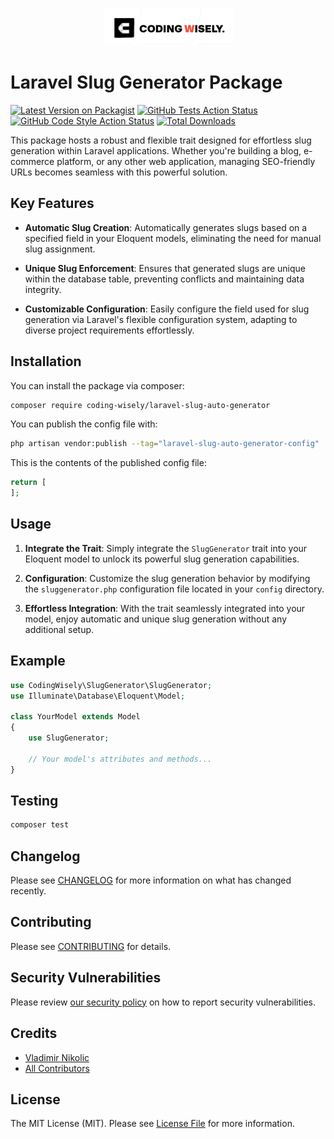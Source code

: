 <p align="center"><a href="https://codingwisely.com" target="_blank"><img src="img.png" alt="Laravel Logo"></a></p>

# Laravel Slug Generator Package

[![Latest Version on Packagist](https://img.shields.io/packagist/v/coding-wisely/laravel-slug-auto-generator.svg?style=flat-square)](https://packagist.org/packages/coding-wisely/laravel-slug-auto-generator)
[![GitHub Tests Action Status](https://img.shields.io/github/actions/workflow/status/coding-wisely/laravel-slug-auto-generator/run-tests.yml?branch=main&label=tests&style=flat-square)](https://github.com/coding-wisely/laravel-slug-auto-generator/actions?query=workflow%3Arun-tests+branch%3Amain)
[![GitHub Code Style Action Status](https://img.shields.io/github/actions/workflow/status/coding-wisely/laravel-slug-auto-generator/fix-php-code-style-issues.yml?branch=main&label=code%20style&style=flat-square)](https://github.com/coding-wisely/laravel-slug-auto-generator/actions?query=workflow%3A"Fix+PHP+code+style+issues"+branch%3Amain)
[![Total Downloads](https://img.shields.io/packagist/dt/coding-wisely/laravel-slug-auto-generator.svg?style=flat-square)](https://packagist.org/packages/coding-wisely/laravel-slug-auto-generator)

This package hosts a robust and flexible trait designed for effortless slug generation within Laravel applications. Whether you're building a blog, e-commerce platform, or any other web application, managing SEO-friendly URLs becomes seamless with this powerful solution.

## Key Features

- **Automatic Slug Creation**: Automatically generates slugs based on a specified field in your Eloquent models, eliminating the need for manual slug assignment.

- **Unique Slug Enforcement**: Ensures that generated slugs are unique within the database table, preventing conflicts and maintaining data integrity.

- **Customizable Configuration**: Easily configure the field used for slug generation via Laravel's flexible configuration system, adapting to diverse project requirements effortlessly.


## Installation

You can install the package via composer:

```bash
composer require coding-wisely/laravel-slug-auto-generator
```


You can publish the config file with:

```bash
php artisan vendor:publish --tag="laravel-slug-auto-generator-config"
```

This is the contents of the published config file:

```php
return [
];
```


## Usage

1. **Integrate the Trait**: Simply integrate the `SlugGenerator` trait into your Eloquent model to unlock its powerful slug generation capabilities.

2. **Configuration**: Customize the slug generation behavior by modifying the `sluggenerator.php` configuration file located in your `config` directory.

3. **Effortless Integration**: With the trait seamlessly integrated into your model, enjoy automatic and unique slug generation without any additional setup.

## Example

```php
use CodingWisely\SlugGenerator\SlugGenerator;
use Illuminate\Database\Eloquent\Model;

class YourModel extends Model
{
    use SlugGenerator;

    // Your model's attributes and methods...
}
```
## Testing

```bash
composer test 
```

## Changelog

Please see [CHANGELOG](CHANGELOG.md) for more information on what has changed recently.

## Contributing

Please see [CONTRIBUTING](CONTRIBUTING.md) for details.

## Security Vulnerabilities

Please review [our security policy](../../security/policy) on how to report security vulnerabilities.

## Credits

- [Vladimir Nikolic](https://github.com/CodingWisely)
- [All Contributors](../../contributors)

## License

The MIT License (MIT). Please see [License File](LICENSE.md) for more information.
